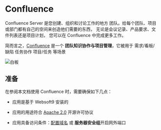 # Confluence

Confluence Server 是您创建、组织和讨论工作的地方 团队。给每个团队、项目或部门都有自己的空间来创造他们需要的东西， 无论是会议记录、产品要求、文件列表还是项目计划， 您可以在 Confluence 中完成更多工作。

简而言之，[Confluence](https://www.atlassian.com/zh/software/confluence) 是一个 **团队知识协作与项目管理**，它被用于 需求/看板/缺陷 任务协作 项目/任务  等场景


![白板](https://libs.websoft9.com/Websoft9/DocsPicture/zh/confluence/confluence-gui-websoft9.png)


## 准备

在参阅本文档使用 Confluence 时，需要确保如下几点：

- 应用是基于 Websoft9 安装的

- 应用的用途符合 [Apache 2.0](https://opensource.org/licenses/Apache-2.0) 开源许可协议

- 应用具备访问条件：[配置域名](./guide/appsetdomain) 或 **服务器安全组**开启网外端口